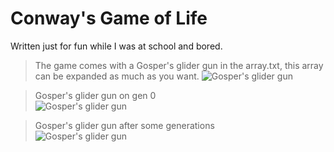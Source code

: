 # Conway's Game of Life
Written just for fun while I was at school and bored.  

>The game comes with a Gosper's glider gun in the array.txt, this array can be expanded as much as you want.
> ![Gosper's glider gun](https://i.imgur.com/ZJ4yc1L.png)

> Gosper's glider gun on gen 0  
> ![Gosper's glider gun](https://i.imgur.com/EYWtaqS.png)

> Gosper's glider gun after some generations  
> ![Gosper's glider gun](https://i.imgur.com/kw4iAQA.png)
